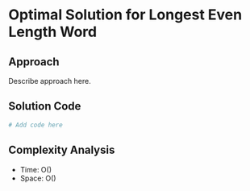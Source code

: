 # Optimal Solution for Longest Even Length Word

## Approach

Describe approach here.

## Solution Code

```python
# Add code here
```
## Complexity Analysis

- Time: O() 
- Space: O()
